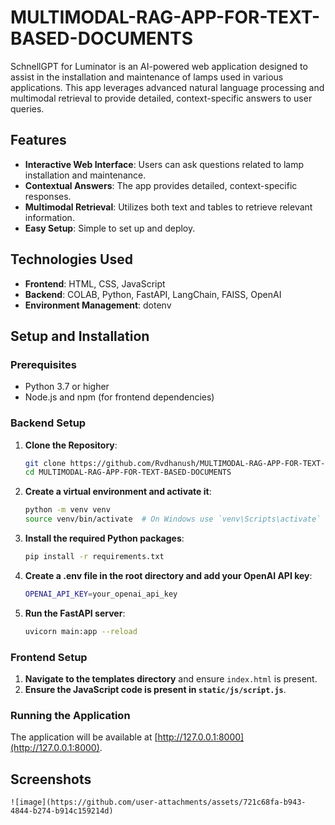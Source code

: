 # MULTIMODAL-RAG-APP-FOR-TEXT-BASED-DOCUMENTS
SchnellGPT for Luminator is an AI-powered web application designed to assist in the installation and maintenance of lamps used in various applications. This app leverages advanced natural language processing and multimodal retrieval to provide detailed, context-specific answers to user queries.

## Features

- **Interactive Web Interface**: Users can ask questions related to lamp installation and maintenance.
- **Contextual Answers**: The app provides detailed, context-specific responses.
- **Multimodal Retrieval**: Utilizes both text and tables to retrieve relevant information.
- **Easy Setup**: Simple to set up and deploy.

## Technologies Used

- **Frontend**: HTML, CSS, JavaScript
- **Backend**: COLAB, Python, FastAPI, LangChain, FAISS, OpenAI
- **Environment Management**: dotenv

## Setup and Installation

### Prerequisites

- Python 3.7 or higher
- Node.js and npm (for frontend dependencies)

### Backend Setup

1. **Clone the Repository**:
    ```bash
    git clone https://github.com/Rvdhanush/MULTIMODAL-RAG-APP-FOR-TEXT-BASED-DOCUMENTS.git
    cd MULTIMODAL-RAG-APP-FOR-TEXT-BASED-DOCUMENTS
    ```

2. **Create a virtual environment and activate it**:
    ```bash
    python -m venv venv
    source venv/bin/activate  # On Windows use `venv\Scripts\activate`
    ```

3. **Install the required Python packages**:
    ```bash
    pip install -r requirements.txt
    ```

4. **Create a .env file in the root directory and add your OpenAI API key**:
    ```bash
    OPENAI_API_KEY=your_openai_api_key
    ```

5. **Run the FastAPI server**:
    ```bash
    uvicorn main:app --reload
    ```

### Frontend Setup

1. **Navigate to the templates directory** and ensure `index.html` is present.
2. **Ensure the JavaScript code is present in `static/js/script.js`**.

### Running the Application

The application will be available at [http://127.0.0.1:8000](http://127.0.0.1:8000).

## Screenshots



    ![image](https://github.com/user-attachments/assets/721c68fa-b943-4844-b274-b914c159214d)




